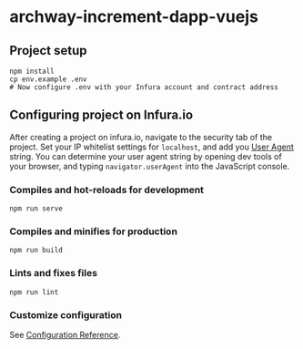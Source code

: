 # archway-increment-dapp-vuejs

## Project setup
```
npm install
cp env.example .env
# Now configure .env with your Infura account and contract address
```

## Configuring project on Infura.io

After creating a project on infura.io, navigate to the security tab of the project. Set your IP whitelist settings for `localhost`, and add you [User Agent](https://developer.mozilla.org/en-US/docs/Web/HTTP/Headers/User-Agent) string. You can determine your user agent string by opening dev tools of your browser, and typing `navigator.userAgent` into the JavaScript console.


### Compiles and hot-reloads for development
```
npm run serve
```

### Compiles and minifies for production
```
npm run build
```

### Lints and fixes files
```
npm run lint
```

### Customize configuration
See [Configuration Reference](https://cli.vuejs.org/config/).
